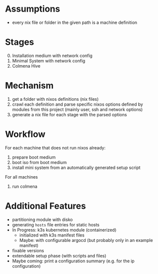 # Assumptions

- every nix file or folder in the given path is a machine definition

# Stages

0. Installation medium with network config
1. Minimal System with network config
2. Colmena Hive

# Mechanism

1. get a folder with nixos definitions (nix files)
2. crawl each definition and parse specific nixos options defined by modules from this project (mainly user, ssh and network options)
3. generate a nix file for each stage with the parsed options

# Workflow

For each machine that does not run nixos already:

1. prepare boot medium
2. boot iso from boot medium
3. install mini system from an automatically generated setup script

For all machines

1. run colmena

# Additional Features

- partitioning module with disko
- generating ``hosts`` file entries for static hosts
- In Progress: k3s kubernetes module (containerized)
  - initialized with k3s manifest files
  - Maybe: with configurable argocd (but probably only in an example manifest)
- fixable versions
- extendable setup phase (with scripts and files)
- Maybe coming: print a configuration summary (e.g. for the ip configuration)


